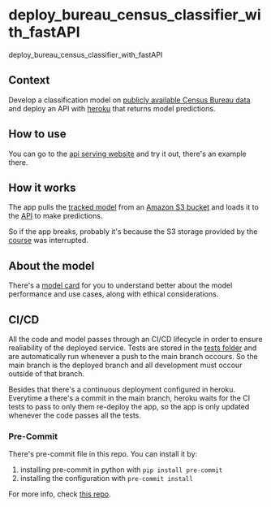 # deploy_bureau_census_classifier_with_fastAPI
deploy_bureau_census_classifier_with_fastAPI

## Context

Develop a classification model on [publicly available Census Bureau data](https://archive.ics.uci.edu/ml/datasets/census+income) and deploy an API with [heroku](https://www.heroku.com/) that returns model predictions.

## How to use

You can go to the [api serving website](https://salary-classifier.herokuapp.com/docs) and try it out, there's an example there.

## How it works

The app pulls the [tracked model](https://dvc.org/) from an [Amazon S3 bucket](https://aws.amazon.com/pt/s3/) and loads it to the [API](https://fastapi.tiangolo.com/) to make predictions. 

So if the app breaks, probably it's because the S3 storage provided by the [course](https://www.udacity.com/course/machine-learning-dev-ops-engineer-nanodegree--nd0821) was interrupted.

## About the model

There's a [model card](https://modelcards.withgoogle.com/about) for you to understand better about the model performance and use cases, along with ethical considerations.

## CI/CD

All the code and model passes through an CI/CD lifecycle in order to ensure realiability of the deployed service. Tests are stored in the [tests folder](https://github.com/leouchoa/deploy_bureau_census_classifier_with_fastAPI/tree/main/tests) and are automatically run whenever a push to the main branch occours. So the main branch is the deployed branch and all development must occour outside of that branch.

Besides that there's a continuous deployment configured in heroku. Everytime a there's a commit in the main branch, heroku waits for the CI tests to pass to only them re-deploy the app, so the app is only updated whenever the code passes all the tests.


### Pre-Commit

There's pre-commit file in this repo. You can install it by:

1. installing pre-commit in python with `pip install pre-commit`
2. installing the configuration with `pre-commit install`

For more info, check [this repo](https://github.com/leouchoa/actions_test).
